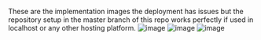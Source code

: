 These are the implementation images the deployment has issues but the repository setup in the master branch of this repo works perfectly if used in localhost or any other hosting platform.
![image](https://github.com/user-attachments/assets/ef11737c-ef3c-434d-a7cc-8efa14af5d43)
![image](https://github.com/user-attachments/assets/51b6d138-fece-4085-a3a2-e12e6a0ccbd5)
![image](https://github.com/user-attachments/assets/c7bd7ea0-3246-4b95-a5c5-6836309ffa65)
